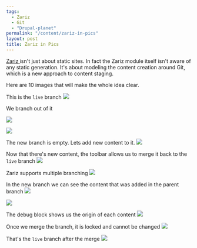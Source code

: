 ```yaml
---
tags: 
  - Zariz
  - Git
  - "Drupal-planet"
permalink: "/content/zariz-in-pics"
layout: post
title: Zariz in Pics
---
```


[Zariz ](https://github.com/Gizra/zariz) isn't just about static sites. In fact the Zariz module itself isn't aware of any static generation. It's about modeling the content creation around Git, which is a new approach to content staging.

Here are 10 images that will make the whole idea clear.

This is the ``live`` branch
![](/assets/images/posts/zariz2/0.jpg)

We branch out of it

![](/assets/images/posts/zariz2/1.jpg)

![](/assets/images/posts/zariz2/2.jpg)

<!-- more -->

The new branch is empty. Lets add new content to it.
![](/assets/images/posts/zariz2/3.jpg)

Now that there's new content, the toolbar allows us to merge it back to the ``live`` branch
![](/assets/images/posts/zariz2/4.jpg)

Zariz supports multiple branching
![](/assets/images/posts/zariz2/5.jpg)

In the new branch we can see the content that was added in the parent branch
![](/assets/images/posts/zariz2/6.jpg)

![](/assets/images/posts/zariz2/7.jpg)

The debug block shows us the origin of each content
![](/assets/images/posts/zariz2/8.jpg)

Once we merge the branch, it is locked and cannot be changed
![](/assets/images/posts/zariz2/9.jpg)

That's the ``live`` branch after the merge
![](/assets/images/posts/zariz2/10.jpg)
